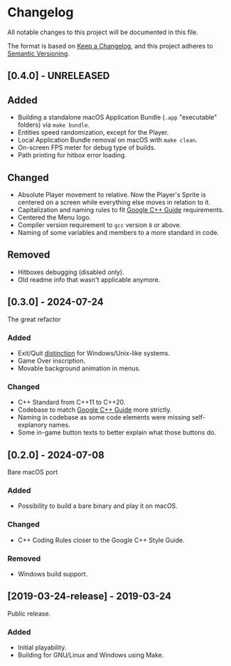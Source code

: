 # Changelog

All notable changes to this project will be documented in this file.

The format is based on [Keep a Changelog](https://keepachangelog.com/en/1.1.0/),
and this project adheres to [Semantic Versioning](https://semver.org/spec/v2.0.0.html).

## [0.4.0] - UNRELEASED

## Added

- Building a standalone macOS Application Bundle (`.app` "executable" folders) via `make bundle`.
- Entities speed randomization, except for the Player.
- Local Application Bundle removal on macOS with `make clean`.
- On-screen FPS meter for debug type of builds.
- Path printing for hitbox error loading.

## Changed

- Absolute Player movement to relative. Now the Player's Sprite is centered on a screen while everything else moves in relation to it.
- Capitalization and naming rules to fit [Google C++ Guide](https://google.github.io/styleguide/cppguide.html) requirements.
- Centered the Menu logo.
- Compiler version requirement to `gcc` version `8` or above.
- Naming of some variables and members to a more standard in code.

## Removed

- Hitboxes debugging (disabled only).
- Old readme info that wasn't applicable anymore.

## [0.3.0] - 2024-07-24

The great refactor

### Added

- Exit/Quit [distinction](https://ux.stackexchange.com/questions/50893/do-we-exit-quit-or-close-an-application) for Windows/Unix-like systems.
- Game Over inscription.
- Movable background animation in menus.

### Changed

- C++ Standard from C++11 to C++20.
- Codebase to match [Google C++ Guide](https://google.github.io/styleguide/cppguide.html) more strictly.
- Naming in codebase as some code elements were missing self-explanory names.
- Some in-game button texts to better explain what those buttons do.

## [0.2.0] - 2024-07-08

Bare macOS port

### Added

- Possibility to build a bare binary and play it on macOS.

### Changed

- C++ Coding Rules closer to the Google C++ Style Guide.

### Removed

- Windows build support.

## [2019-03-24-release] - 2019-03-24

Public release.

### Added

- Initial playability.
- Building for GNU/Linux and Windows using Make.
